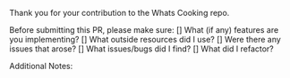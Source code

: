 Thank you for your contribution to the Whats Cooking repo.

Before submitting this PR, please make sure: [] What (if any) features are you implementing? [] What outside resources did I use? [] Were there any issues that arose? [] What issues/bugs did I find? [] What did I refactor? 

Additional Notes:
